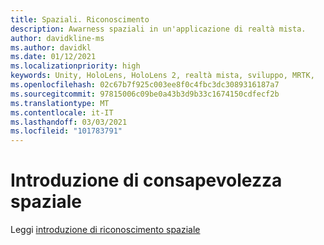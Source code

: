 ```yaml
---
title: Spaziali. Riconoscimento
description: Awarness spaziali in un'applicazione di realtà mista.
author: davidkline-ms
ms.author: davidkl
ms.date: 01/12/2021
ms.localizationpriority: high
keywords: Unity, HoloLens, HoloLens 2, realtà mista, sviluppo, MRTK,
ms.openlocfilehash: 02c67b7f925c003ee8f0c4fbc3dc3089316187a7
ms.sourcegitcommit: 97815006c09be0a43b3d9b33c1674150cdfecf2b
ms.translationtype: MT
ms.contentlocale: it-IT
ms.lasthandoff: 03/03/2021
ms.locfileid: "101783791"
---
```

# <a name="spatial-awareness-getting-started"></a>Introduzione di consapevolezza spaziale

Leggi [introduzione di riconoscimento spaziale](../features/spatial-awareness/spatial-awareness-getting-started.md)
